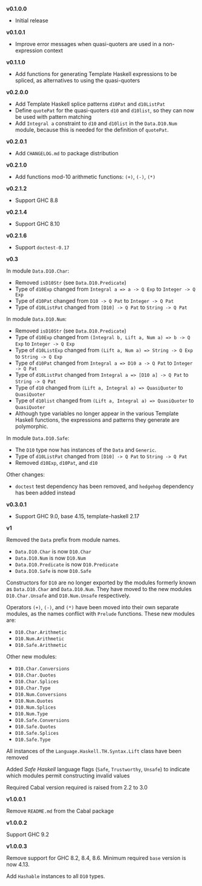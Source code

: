 **v0.1.0.0**

  * Initial release

**v0.1.0.1**

  * Improve error messages when quasi-quoters are used in a
    non-expression context

**v0.1.1.0**

  * Add functions for generating Template Haskell expressions
    to be spliced, as alternatives to using the quasi-quoters

**v0.2.0.0**

  * Add Template Haskell splice patterns `d10Pat` and `d10ListPat`
  * Define `quotePat` for the quasi-quoters `d10` and `d10list`,
    so they can now be used with pattern matching
  * Add `Integral a` constraint to `d10` and `d10list` in the
    `Data.D10.Num` module, because this is needed for the
    definition of `quotePat`.

**v0.2.0.1**

  * Add `CHANGELOG.md` to package distribution

**v0.2.1.0**

  * Add functions mod-10 arithmetic functions: `(+)`, `(-)`, `(*)`

**v0.2.1.2**

  * Support GHC 8.8

**v0.2.1.4**

  * Support GHC 8.10

**v0.2.1.6**

  * Support `doctest-0.17`

**v0.3**

In module `Data.D10.Char`:

  * Removed `isD10Str` (see `Data.D10.Predicate`)
  * Type of `d10Exp` changed
    from `Integral a => a -> Q Exp`
    to `Integer -> Q Exp`
  * Type of `d10Pat` changed
    from `D10 -> Q Pat`
    to `Integer -> Q Pat`
  * Type of `d10ListPat` changed
    from `[D10] -> Q Pat`
    to `String -> Q Pat`

In module `Data.D10.Num`:

  * Removed `isD10Str` (see `Data.D10.Predicate`)
  * Type of `d10Exp` changed
    from `(Integral b, Lift a, Num a) => b -> Q Exp`
    to `Integer -> Q Exp`
  * Type of `d10ListExp` changed
    from `(Lift a, Num a) => String -> Q Exp`
    to `String -> Q Exp`
  * Type of `d10Pat` changed
    from `Integral a => D10 a -> Q Pat`
    to `Integer -> Q Pat`
  * Type of `d10ListPat` changed
    from `Integral a => [D10 a] -> Q Pat`
    to `String -> Q Pat`
  * Type of `d10` changed
    from `(Lift a, Integral a) => QuasiQuoter`
    to `QuasiQuoter`
  * Type of `d10list` changed
    from `(Lift a, Integral a) => QuasiQuoter`
    to `QuasiQuoter`
  * Although type variables no longer appear in the
    various Template Haskell functions, the expressions
    and patterns they generate are polymorphic.

In module `Data.D10.Safe`:

  * The `D10` type now has instances of the `Data` and `Generic`.
  * Type of `d10ListPat` changed
    from `[D10] -> Q Pat`
    to `String -> Q Pat`
  * Removed `d10Exp`, `d10Pat`, and `d10`

Other changes:

  * `doctest` test dependency has been removed, and
    `hedgehog` dependency has been added instead

**v0.3.0.1**

  * Support GHC 9.0, base 4.15, template-haskell 2.17

**v1**

Removed the `Data` prefix from module names.

  * `Data.D10.Char` is now `D10.Char`
  * `Data.D10.Num` is now `D10.Num`
  * `Data.D10.Predicate` is now `D10.Predicate`
  * `Data.D10.Safe` is now `D10.Safe`

Constructors for `D10` are no longer exported by the modules formerly
known as `Data.D10.Char` and `Data.D10.Num`. They have moved to the
new modules `D10.Char.Unsafe` and `D10.Num.Unsafe` respectively.

Operators `(+)`, `(-)`, and `(*)` have been moved into their own
separate modules, as the names conflict with `Prelude` functions.
These new modules are:

  * `D10.Char.Arithmetic`
  * `D10.Num.Arithmetic`
  * `D10.Safe.Arithmetic`

Other new modules:

  * `D10.Char.Conversions`
  * `D10.Char.Quotes`
  * `D10.Char.Splices`
  * `D10.Char.Type`
  * `D10.Num.Conversions`
  * `D10.Num.Quotes`
  * `D10.Num.Splices`
  * `D10.Num.Type`
  * `D10.Safe.Conversions`
  * `D10.Safe.Quotes`
  * `D10.Safe.Splices`
  * `D10.Safe.Type`

All instances of the `Language.Haskell.TH.Syntax.Lift` class
have been removed

Added *Safe Haskell* language flags (`Safe`, `Trustworthy`, `Unsafe`)
to indicate which modules permit constructing invalid values

Required Cabal version required is raised from 2.2 to 3.0

**v1.0.0.1**

Remove `README.md` from the Cabal package

**v1.0.0.2**

Support GHC 9.2

**v1.0.0.3**

Remove support for GHC 8.2, 8.4, 8.6.
Minimum required `base` version is now 4.13.

Add `Hashable` instances to all `D10` types.
